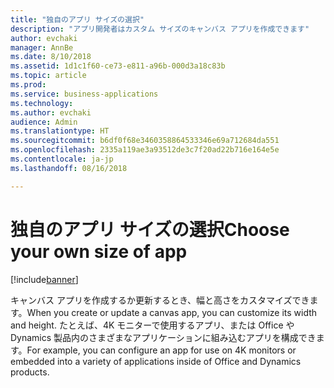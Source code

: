 ```yaml
---
title: "独自のアプリ サイズの選択"
description: "アプリ開発者はカスタム サイズのキャンバス アプリを作成できます"
author: evchaki
manager: AnnBe
ms.date: 8/10/2018
ms.assetid: 1d1c1f60-ce73-e811-a96b-000d3a18c83b
ms.topic: article
ms.prod: 
ms.service: business-applications
ms.technology: 
ms.author: evchaki
audience: Admin
ms.translationtype: HT
ms.sourcegitcommit: b6df0f68e3460358864533346e69a712684da551
ms.openlocfilehash: 2335a119ae3a93512de3c7f20ad22b716e164e5e
ms.contentlocale: ja-jp
ms.lasthandoff: 08/16/2018

---
```

# <a name="choose-your-own-size-of-app"></a><span data-ttu-id="6b4ec-103">独自のアプリ サイズの選択</span><span class="sxs-lookup"><span data-stu-id="6b4ec-103">Choose your own size of app</span></span>


[!include[banner](../../includes/banner.md)]

<span data-ttu-id="6b4ec-104">キャンバス アプリを作成するか更新するとき、幅と高さをカスタマイズできます。</span><span class="sxs-lookup"><span data-stu-id="6b4ec-104">When you create or update a canvas app, you can customize its width and height.</span></span> <span data-ttu-id="6b4ec-105">たとえば、4K モニターで使用するアプリ、または Office や Dynamics 製品内のさまざまなアプリケーションに組み込むアプリを構成できます。</span><span class="sxs-lookup"><span data-stu-id="6b4ec-105">For example, you can configure an app for use on 4K monitors or embedded into a variety of applications inside of Office and Dynamics products.</span></span>

